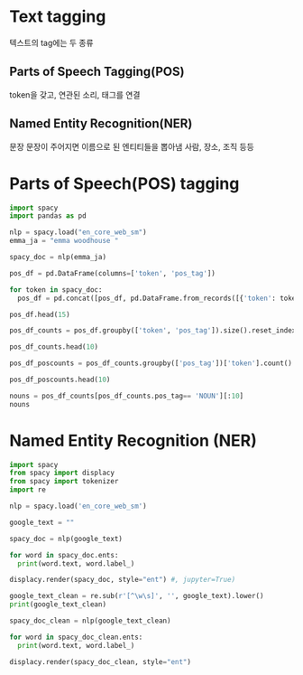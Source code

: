 # Text tagging

텍스트의 tag에는 두 종류

## Parts of Speech Tagging(POS)
token을 갖고, 연관된 소리, 태그를 연결

## Named Entity Recognition(NER)
문장
문장이 주어지면 이름으로 된 엔티티들을 뽑아냄
사람, 장소, 조직 등등

# Parts of Speech(POS) tagging

```python
import spacy
import pandas as pd

nlp = spacy.load("en_core_web_sm")
emma_ja = "emma woodhouse "

spacy_doc = nlp(emma_ja)

pos_df = pd.DataFrame(columns=['token', 'pos_tag'])

for token in spacy_doc:
  pos_df = pd.concat([pos_df, pd.DataFrame.from_records([{'token': token.text, 'pos_tag': token.pos_}])], ignore_index=True)

pos_df.head(15)

pos_df_counts = pos_df.groupby(['token', 'pos_tag']).size().reset_index(name='counts').sort_values(by='counts', ascending=False)

pos_df_counts.head(10)

pos_df_poscounts = pos_df_counts.groupby(['pos_tag'])['token'].count().sort_values(ascending=False)

pos_df_poscounts.head(10)

nouns = pos_df_counts[pos_df_counts.pos_tag== 'NOUN'][:10]
nouns
```

# Named Entity Recognition (NER)

```python
import spacy
from spacy import displacy
from spacy import tokenizer
import re

nlp = spacy.load('en_core_web_sm')

google_text = ""

spacy_doc = nlp(google_text)

for word in spacy_doc.ents:
  print(word.text, word.label_)

displacy.render(spacy_doc, style="ent") #, jupyter=True)

google_text_clean = re.sub(r'[^\w\s]', '', google_text).lower()
print(google_text_clean)

spacy_doc_clean = nlp(google_text_clean)

for word in spacy_doc_clean.ents:
  print(word.text, word.label_)

displacy.render(spacy_doc_clean, style="ent")


```

